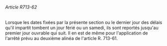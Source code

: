 ###### Article R713-62

Lorsque les dates fixées par la présente section ou le dernier jour des délais qu'il impartit tombent un jour férié ou un samedi, ils sont reportés jusqu'au premier jour ouvrable qui suit. Il en est de même pour l'application de l'arrêté prévu au deuxième alinéa de l'article R. 713-61.

